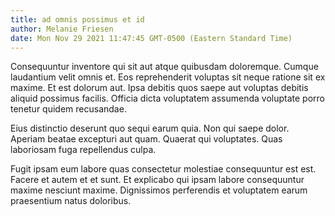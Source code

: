 ```yaml
---
title: ad omnis possimus et id
author: Melanie Friesen
date: Mon Nov 29 2021 11:47:45 GMT-0500 (Eastern Standard Time)
---
```

Consequuntur inventore qui sit aut atque quibusdam doloremque. Cumque laudantium velit omnis et. Eos reprehenderit voluptas sit neque ratione sit ex maxime. Et est dolorum aut. Ipsa debitis quos saepe aut voluptas debitis aliquid possimus facilis. Officia dicta voluptatem assumenda voluptate porro tenetur quidem recusandae.

 Eius distinctio deserunt quo sequi earum quia. Non qui saepe dolor. Aperiam beatae excepturi aut quam. Quaerat qui voluptates. Quas laboriosam fuga repellendus culpa.

 Fugit ipsam eum labore quas consectetur molestiae consequuntur est est. Facere et autem et et sunt. Et explicabo qui ipsam labore consequuntur maxime nesciunt maxime. Dignissimos perferendis et voluptatem earum praesentium natus doloribus.